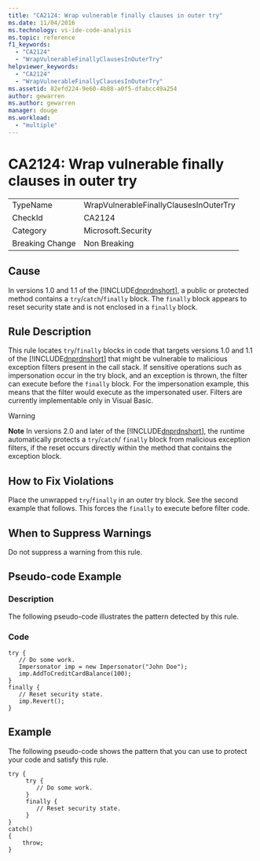 ```yaml
---
title: "CA2124: Wrap vulnerable finally clauses in outer try"
ms.date: 11/04/2016
ms.technology: vs-ide-code-analysis
ms.topic: reference
f1_keywords:
  - "CA2124"
  - "WrapVulnerableFinallyClausesInOuterTry"
helpviewer_keywords:
  - "CA2124"
  - "WrapVulnerableFinallyClausesInOuterTry"
ms.assetid: 82efd224-9e60-4b88-a0f5-dfabcc49a254
author: gewarren
ms.author: gewarren
manager: douge
ms.workload:
  - "multiple"
---
```

# CA2124: Wrap vulnerable finally clauses in outer try
|||
|-|-|
|TypeName|WrapVulnerableFinallyClausesInOuterTry|
|CheckId|CA2124|
|Category|Microsoft.Security|
|Breaking Change|Non Breaking|

## Cause
 In versions 1.0 and 1.1 of the [!INCLUDE[dnprdnshort](../code-quality/includes/dnprdnshort_md.md)], a public or protected method contains a `try`/`catch`/`finally` block. The `finally` block appears to reset security state and is not enclosed in a `finally` block.

## Rule Description
 This rule locates `try`/`finally` blocks in code that targets versions 1.0 and 1.1 of the [!INCLUDE[dnprdnshort](../code-quality/includes/dnprdnshort_md.md)] that might be vulnerable to malicious exception filters present in the call stack. If sensitive operations such as impersonation occur in the try block, and an exception is thrown, the filter can execute before the `finally` block. For the impersonation example, this means that the filter would execute as the impersonated user. Filters are currently implementable only in Visual Basic.

> [!WARNING]
>  **Note** In versions 2.0 and later of the [!INCLUDE[dnprdnshort](../code-quality/includes/dnprdnshort_md.md)], the runtime automatically protects a `try`/`catch`/ `finally` block from malicious exception filters, if the reset occurs directly within the method that contains the exception block.

## How to Fix Violations
 Place the unwrapped `try`/`finally` in an outer try block. See the second example that follows. This forces the `finally` to execute before filter code.

## When to Suppress Warnings
 Do not suppress a warning from this rule.

## Pseudo-code Example

### Description
 The following pseudo-code illustrates the pattern detected by this rule.

### Code

```
try {
   // Do some work.
   Impersonator imp = new Impersonator("John Doe");
   imp.AddToCreditCardBalance(100);
}
finally {
   // Reset security state.
   imp.Revert();
}
```

## Example
 The following pseudo-code shows the pattern that you can use to protect your code and satisfy this rule.

```
try {
     try {
        // Do some work.
     }
     finally {
        // Reset security state.
     }
}
catch()
{
    throw;
}
```